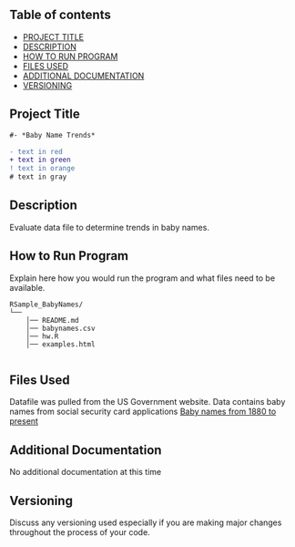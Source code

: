 ## Table of contents

- [PROJECT TITLE](#Project-Title)
- [DESCRIPTION](#Description)
- [HOW TO RUN PROGRAM](#How-to-run-program)
- [FILES USED](#files-used)
- [ADDITIONAL DOCUMENTATION](#additional-documentation)
- [VERSIONING](#versioning)

## Project Title 
```diff
#- *Baby Name Trends*
```

```diff
- text in red
+ text in green
! text in orange
# text in gray
```
## Description

Evaluate data file to determine trends in baby names.

## How to Run Program 

Explain here how you would run the program and what files need to be available. 
```text
RSample_BabyNames/
└── 
    │── README.md
    │── babynames.csv
    │── hw.R
    │── examples.html
   
```


## Files Used 

Datafile was pulled from the US Government website.
Data contains baby names from social security card applications
[Baby names from 1880 to present](https://catalog.data.gov/dataset/baby-names-from-social-security-card-applications-national-level-data)


## Additional Documentation

No additional documentation at this time 


## Versioning

Discuss any versioning used especially if you are making major changes throughout the process of your code.
